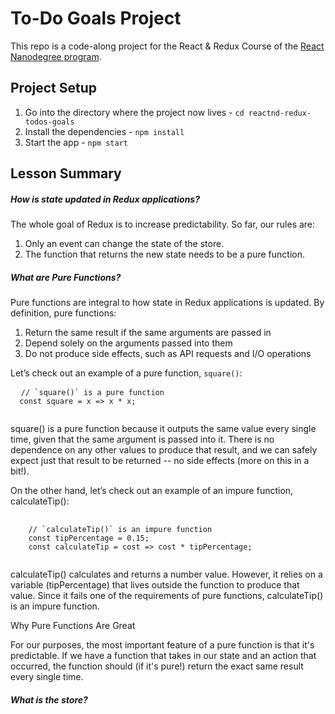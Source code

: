 # To-Do Goals Project

This repo is a code-along project for the React & Redux Course of the [React Nanodegree program](https://www.udacity.com/course/react-nanodegree--nd019).

## Project Setup
1. Go into the directory where the project now lives - `cd reactnd-redux-todos-goals`
2. Install the dependencies - `npm install`
3. Start the app - `npm start`

## Lesson Summary
<h5> How is state updated in Redux applications?</h5>
The whole goal of Redux is to increase predictability.
So far, our rules are:
<ol>
  <li>Only an event can change the state of the store.</li>
  <li>The function that returns the new state needs to be a pure function.</li>
</ol>
<h5>What are Pure Functions? </h5>

<p>Pure functions are integral to how state in Redux applications is updated. By definition, pure functions:</p>
<ol>
  <li>Return the same result if the same arguments are passed in </li>
  <li>Depend solely on the arguments passed into them </li>
  <li>Do not produce side effects, such as API requests and I/O operations </li>
</ol>

<p>Let’s check out an example of a pure function, <code>square()</code>:</p>
  <pre>
  <code class="lang-js"><span class="hljs-comment">// `square()` is a pure function</span>
  <span class="hljs-keyword">const</span> square = x =&gt; x * x;
  </code>
</pre>
square() is a pure function because it outputs the same value every single time, given that the same argument is passed into it. There is no dependence on any other values to produce that result, and we can safely expect just that result to be returned -- no side effects (more on this in a bit!).

On the other hand, let’s check out an example of an impure function, calculateTip():
<pre>
    <code class="lang-js">
    <span>// `calculateTip()` is an impure function</span>
    <span>const</span> tipPercentage = <span class="hljs-number">0.15</span>;
    <span>const</span> calculateTip = cost =&gt; cost * tipPercentage;
    </code>
</pre>
 

calculateTip() calculates and returns a number value. However, it relies on a variable (tipPercentage) that lives outside the function to produce that value. Since it fails one of the requirements of pure functions, calculateTip() is an impure function.

<p>Why Pure Functions Are Great</p>
For our purposes, the most important feature of a pure function is that it's predictable. If we have a function that takes in our state and an action that occurred, the function should (if it's pure!) return the exact same result every single time.

<h5>What is the store?</h5>
